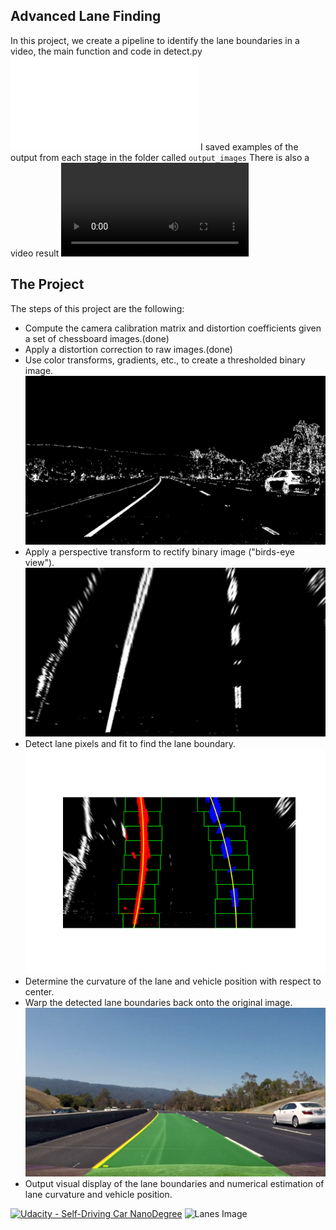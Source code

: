 ## Advanced Lane Finding


In this project, we create a pipeline to identify the lane boundaries in a video, 
the main function and code in detect.py
![code](./detect.py)
I saved examples of the output from each stage in the folder called `output_images`
There is also a video result
![output](.//output_images/output.avi)


The Project
---

The steps of this project are the following:

* Compute the camera calibration matrix and distortion coefficients given a set of chessboard images.(done)
* Apply a distortion correction to raw images.(done)
* Use color transforms, gradients, etc., to create a thresholded binary image.
![threshold find potential lane pixels](.//output_images/binary_lane.png)
* Apply a perspective transform to rectify binary image ("birds-eye view").
![warped pespective transform](.//output_images/warped.png)
* Detect lane pixels and fit to find the lane boundary. 
![lane fit curve](.//output_images/Figure_1.png)
* Determine the curvature of the lane and vehicle position with respect to center. 
* Warp the detected lane boundaries back onto the original image.
![lane boundry](.//output_images/lane.png)
* Output visual display of the lane boundaries and numerical estimation of lane curvature and vehicle position.

[![Udacity - Self-Driving Car NanoDegree](https://s3.amazonaws.com/udacity-sdc/github/shield-carnd.svg)](http://www.udacity.com/drive)
![Lanes Image](./examples/example_output.jpg)
